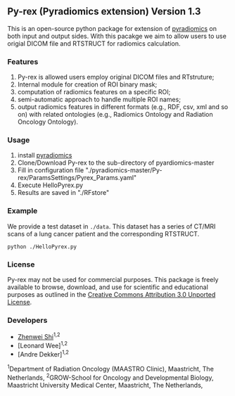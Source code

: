 ## Py-rex (Pyradiomics extension) Version 1.3

This is an open-source python package for extension of [pyradiomics](https://github.com/Radiomics/pyradiomics) on both input and output sides.
With this pacakge we aim to allow users to use origial DICOM file and RTSTRUCT for radiomics calculation. 

### Features
1. Py-rex is allowed users employ original DICOM files and RTstruture;
2. Internal module for creation of ROI binary mask;
3. computation of radiomics features on a specific ROI;
4. semi-automatic approach to handle multiple ROI names;
5. output radiomics features in different formats (e.g., RDF, csv, xml and so on) with related ontologies (e.g., Radiomics Ontology and Radiation Oncology Ontology).

### Usage

1. install [pyradiomics](https://github.com/Radiomics/pyradiomics)
2. Clone/Download Py-rex to the sub-directory of pyardiomics-master
3. Fill in configuration file "./pyradiomics-master/Py-rex/ParamsSettings/Pyrex_Params.yaml"
4. Execute HelloPyrex.py
5. Results are saved in "./RFstore"

		
### Example
We provide a test dataset in `./data`. This dataset has a series of CT/MRI scans of a lung cancer patient and the corresponding RTSTRUCT.

```
python ./HelloPyrex.py
```
### License

Py-rex may not be used for commercial purposes. This package is freely available to browse, download, and use for scientific 
and educational purposes as outlined in the [Creative Commons Attribution 3.0 Unported License](https://creativecommons.org/licenses/by/3.0/).

### Developers
 - [Zhenwei Shi](https://github.com/zhenweishi)<sup>1,2</sup>
 - [Leonard Wee]<sup>1,2</sup>
 - [Andre Dekker]<sup>1,2</sup>
 
<sup>1</sup>Department of Radiation Oncology (MAASTRO Clinic), Maastricht, The Netherlands,
<sup>2</sup>GROW-School for Oncology and Developmental Biology, Maastricht University Medical Center, Maastricht, The Netherlands,

